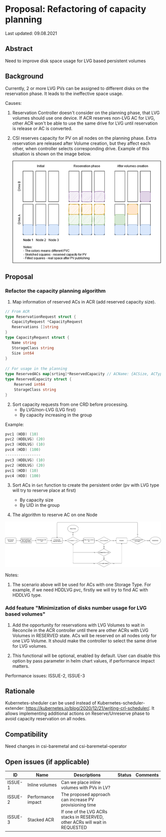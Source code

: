 # Proposal: Refactoring of capacity planning

Last updated: 09.08.2021


## Abstract

Need to improve disk space usage for LVG based persistent volumes

## Background

Currently, 2 or more LVG PVs can be assigned to different disks on the reservation phase. It leads to the ineffective space usage.

Causes:
1. Reservation Controller doesn't consider on the planning phase, that LVG volumes should use one device.
   If ACR reserves non-LVG AC for LVG, other ACR won't be able to use the same drive for LVG until reservation is release or AC is converted.

2. CSI reserves capacity for PV on all nodes on the planning phase. 
   Extra reservation are released after Volume creation, but they affect each other, when controller selects corresponding drive. 
   Example of this situation is shown on the image below.

   ![Screenshot](images/ACR_limitations.png)

## Proposal

### Refactor the capacity planning algorithm
1. Map information of reserved ACs in ACR (add reserved capacity size).
```go
// From ACR
type ReservationRequest struct {
   CapacityRequest *CapacityRequest
   Reservations []string
}
type CapacityRequest struct {
   Name string
   StorageClass string
   Size int64
}

// For usage in the planning
type ReservedACs map[srting]*ReservedCapacity // ACName: {ACSize, ACType}
type ReservedCapacity struct {
    Reserved int64
    StorageClass string
}
```

2. Sort capacity requests from one CRD before processing.
    - By LVG/non-LVG (LVG first)
    - By capacity increasing in the group

Example:
```go
pvc1 (HDD) (10)
pvc2 (HDDLVG) (20)
pvc3 (HDDLVG) (10)
pvc4 (HDD) (100)
----------------
pvc3 (HDDLVG) (10)
pvc2 (HDDLVG) (20)
pvc1 (HDD) (10)
pvc4 (HDD) (100)
```

3. Sort ACs in `Get` function to create the persistent order (pv with LVG type will try to reserve place at first)
    - By capacity size
    - By UID in the group
    
4. The algorithm to reserve AC on one Node

![Screenshot](images/handle_capacity_request.png)

Notes: 
1. The scenario above will be used for ACs with one Storage Type. 
   For example, if we need HDDLVG pvc, firstly we will try to find AC with HDDLVG type.
   
### Add feature "Minimization of disks number usage for LVG based volumes"

1. Add the opportunity for reservations with LVG Volumes to wait in Reconcile in the ACR controller until there are other ACRs with LVG Volumes in RESERVED state.
ACs will be reserved on all nodes only for one LVG Volume. It should make the controller to select the same drive for LVG volumes.
   
2. This functional will be optional, enabled by default. User can disable this option by pass parameter in helm chart values, if performance impact matters.

Performance issues: ISSUE-2, ISSUE-3

## Rationale

Kubernetes-sheduler can be used instead of Kubernetes-scheduler-extender: https://kubernetes.io/blog/2020/12/21/writing-crl-scheduler/.
It allows implementing additional actions on Reserve/Unreserve phase to avoid capacity reservation on all nodes.

## Compatibility

Need changes in csi-baremetal and csi-baremetal-operator

## Open issues (if applicable)

ID | Name | Descriptions | Status | Comments
---| -----| -------------| ------ | --------
ISSUE-1 | Inline volumes | Can we place inline volumes with PVs in LV?  |   |
ISSUE-2 | Performance impact | The proposed approach can increase PV provisioning time |   |
ISSUE-3 | Stacked ACR | If one of the LVG ACRs stacks in RESERVED, other ACRs will wait in REQUESTED |   | 
